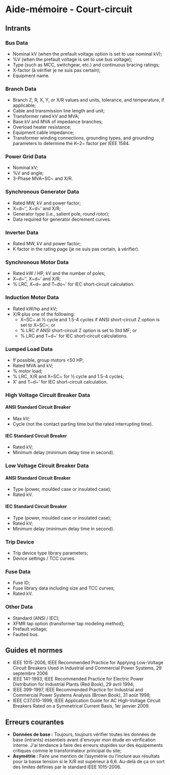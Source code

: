 # Aide-mémoire - Court-circuit

## Intrants

### Bus Data

- Nominal kV (when the prefault voltage option is set to use nominal kV);
- %V (when the prefault voltage is set to use bus voltage);
- Type (such as MCC, switchgear, etc.) and continuous bracing ratings;
- X-factor (à vérifier je ne suis pas certain);
- Equipment name.

### Branch Data

- Branch Z, R, X, Y, or X/R values and units, tolerance, and temperature, if applicable;
- Cable and transmission line length and unit;
- Transformer rated kV and MVA;
- Base kV and MVA of impedance branches;
- Overload heater resistance;
- Equipment cable impedance;
- Transformer winding connections, grounding types, and grounding parameters to determine the K~2~ factor per IEEE 1584.

### Power Grid Data

- Nominal kV;
- %V and angle;
- 3-Phase MVA~SC~ and X/R.

### Synchronous Generator Data

- Rated MW, kV and power factor;
- X~d~’’, X~d~’ and X/R;
- Generator type (i.e., salient pole, round rotor);
- Data required for generator decrement curves.

### Inverter Data

- Rated MW, kV and power factor;
- K factor in the rating page (je ne suis pas certain, à vérifier).

### Synchronous Motor Data

- Rated kW / HP, kV and the number of poles;
- X~d~’’, X~d~’ and X/R;
- % LRC, X~d~ and T~do~’ for IEC short-circuit calculation.

### Induction Motor Data

- Rated kW/hp and kV;
- X/R plus one of the following:
    - X~SC~ at ½ cycle and 1.5-4 cycles if ANSI short-circuit Z option is set to X~SC~; or
    - % LRC if ANSI short-circuit Z option is set to Std MF; or
    - % LRC and T~d~’ for IEC short-circuit calculations.

### Lumped Load Data

- If possible, group motors <50 HP;
- Rated MVA and kV;
- % motor load;
- % LRC, X/R and X~SC~ for ½ cycle and 1.5-4 cycles;
- X’ and T~d~’ for IEC short-circuit calculation.

### High Voltage Circuit Breaker Data

#### ANSI Standard Circuit Breaker

- Max kV;
- Cycle (not the contact parting time but the rated interrupting time).

#### IEC Standard Circuit Breaker

- Rated kV;
- Minimum delay (minimum delay time in second).

### Low Voltage Circuit Breaker Data

#### ANSI Standard Circuit Breaker

- Type (power, moulded case or insulated case);
- Rated kV.

#### IEC Standard Circuit Breaker

- Type (power, moulded case or insulated case);
- Rated kV;
- Minimum delay (minimum delay time in second).

### Trip Device

- Trip device type library parameters;
- Device settings / TCC curves.

### Fuse Data

- Fuse ID;
- Fuse library data including size and TCC curves;
- Rated kV.

### Other Data

- Standard (ANSI / IEC);
- XFMR tap option (transformer tap modeling method);
- Prefault voltage;
- Faulted bus.

## Guides et normes

- IEEE 1015-2006, IEEE Recommended Practice for Applying Low-Voltage Circuit Breakers Used in Industrial and Commercial Power Systems, 29 septembre 2006
- IEEE 141-1993, IEEE Recommended Practice for Electric Power Distribution for Industrial Plants (Red Book), 29 avril 1994;
- IEEE 399-1997, IEEE Recommended Practice for Industrial and Commercial Power Systems Analysis (Brown Book), 31 août 1998;
- IEEE C37.010-1999, IEEE Application Guide for AC High-Voltage Circuit Breakers Rated on a Symmetrical Current Basis, 1er janvier 2009.

## Erreurs courantes

- **Données de base :** Toujours, toujours vérifier toutes les données de base (intrants) essentiels avant d'envoyer mon étude en vérification interne. J'ai tendance à faire des erreurs stupides sur des équipements critiques comme le transformateur principal du site;
- **Asymétrie :** Faire une mention de l’asymétrie ou l’inclure aux résultats pour la basse tension si le X/R est supérieur à 6,6. Au-delà de ça on sort des limites définies par le standard IEEE 1015-2006.
